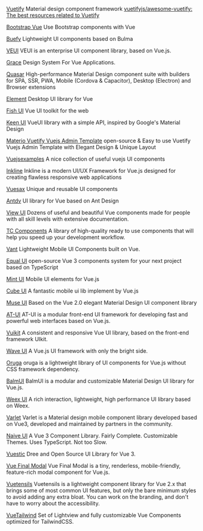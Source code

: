
[Vuetify](https://vuetifyjs.com/en/)
Material design component framework
[vuetifyjs/awesome-vuetify: The best resources related to Vuetify](https://github.com/vuetifyjs/awesome-vuetify)

[Bootstrap Vue](https://bootstrap-vue.org/)
Use Bootstrap components with Vue

[Buefy](https://buefy.org/)
Lightweight UI components based on Bulma

[VEUI](https://veui.dev/en-US)
VEUI is an enterprise UI component library, based on Vue.js.

[Grace](https://github.com/Trendyol/grace)
Design System For Vue Applications.

[Quasar](https://quasar.dev/)
High-performance Material Design component suite with builders for SPA, SSR, PWA, Mobile (Cordova & Capacitor), Desktop (Electron) and Browser extensions

[Element](https://element.eleme.io/#/en-US)
Desktop UI library for Vue

[Fish UI](https://myliang.github.io/fish-ui/#/components/index)
Vue UI toolkit for the web

[Keen UI](https://josephuspaye.github.io/Keen-UI)
VueUI library with a simple API, inspired by Google's Material Design

[Materio Vuetify Vuejs Admin Template](https://github.com/themeselection/materio-vuetify-vuejs-admin-template-free)
open-source & Easy to use Vuetify Vuejs Admin Template with Elegant Design & Unique Layout

[Vuejsexamples](https://vuejsexamples.com)
A nice collection of useful vuejs UI components

[Inkline](https://inkline.io)
Inkline is a modern UI/UX Framework for Vue.js designed for creating flawless responsive web applications

[Vuesax](https://vuesax.com/)
Unique and reusable UI components

[Antdv](https://antdv.com/)
UI library for Vue based on Ant Design

[View UI](https://www.iviewui.com/)
Dozens of useful and beautiful Vue components made for people with all skill levels with extensive documentation.

[TC Components](https://components.timos.design)
A library of high-quality ready to use components that will help you speed up your development workflow.

[Vant](https://youzan.github.io/vant)
Lightweight Mobile UI Components built on Vue.

[Equal UI](https://quatrochan.github.io/Equal/)
open-source Vue 3 components system for your next project based on TypeScript

[Mint UI](https://mint-ui.github.io/#!/en)
Mobile UI elements for Vue.js

[Cube UI](https://didi.github.io/cube-ui/#/en-US)
A fantastic mobile ui lib implement by Vue.js

[Muse UI](https://muse-ui.org/#/en-US)
Based on the Vue 2.0 elegant Material Design UI component library

[AT-UI](https://at-ui.github.io/at-ui/#/en)
AT-UI is a modular front-end UI framework for developing fast and powerful web interfaces based on Vue.js.

[Vuikit](https://vuikit.js.org/)
A consistent and responsive Vue UI library, based on the front-end framework UIkit.

[Wave UI](https://antoniandre.github.io/wave-ui/)
A Vue.js UI framework with only the bright side.

[Oruga](https://oruga.io/)
oruga is a lightweight library of UI components for Vue.js without CSS framework dependency.

[BalmUI](https://material.balmjs.com/#/)
BalmUI is a modular and customizable Material Design UI library for Vue.js.

[Weex UI](https://github.com/apache/incubator-weex-ui)
A rich interaction, lightweight, high performance UI library based on Weex.

[Varlet](https://github.com/haoziqaq/varlet)
Varlet is a Material design mobile component library developed based on Vue3, developed and maintained by partners in the community.

[Naive UI](https://www.naiveui.com/en-US/os-theme)
A Vue 3 Component Library. Fairly Complete. Customizable Themes. Uses TypeScript. Not too Slow.

[Vuestic](https://vuestic.dev/)
Dree and Open Source UI Library for Vue 3.

[Vue Final Modal](https://vue-final-modal.org/)
Vue Final Modal is a tiny, renderless, mobile-friendly, feature-rich modal component for Vue.js.

[Vuetensils](https://vuetensils.stegosource.com/)
Vuetensils is a lightweight component library for Vue 2.x that brings some of most common UI features, but only the bare minimum styles to avoid adding any extra bloat. You can work on the branding, and don't have to worry about the accessibility.

[VueTailwind](https://www.vue-tailwind.com/)
Set of Lightview and fully customizable Vue Components optimized for TailwindCSS.
